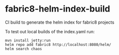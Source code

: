 # fabric8-helm-index-build
CI build to generate the helm index for fabric8 projects

To test out local builds of the index.yaml run:

    mvn install jetty:run
    helm repo add fabric8 http://localhost:8080/helm/
    helm search chaos
    
     